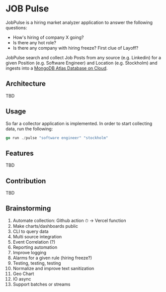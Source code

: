 # JOB Pulse

JobPulse is a hiring market analyzer application to answer the following questions: 
  
- How's hiring of company X going?
- Is there any hot role?
- Is there any company with hiring freeze? First clue of Layoff?

JobPulse search and collect Job Posts from any source (e.g. Linkedin) for a given Position (e.g. Software Engineer) and Location (e.g. Stockholm) and ingests into a [MongoDB Atlas Database on Cloud](https://www.mongodb.com/cloud/atlas). 

## Architecture
 TBD

## Usage

So far a collector application is implemented. In order to start collecting data, run the following:
```go
go run ./pulse "software engineer" "stockholm"
```

## Features
TBD

## Contribution
TBD

## Brainstorming
1. Automate collection: Github action ⏱ -> Vercel function
2. Make charts/dashboards public
3. CLI to query data
4. Multi source integration
5. Event Correlation (?)
6. Reporting automation
7. Improve logging
8. Alarms for a given rule (hiring freeze?)
9. Testing, testing, testing
10. Normalize and improve text sanitization
11. Geo Chart
12. IO async
13. Support batches or streams

